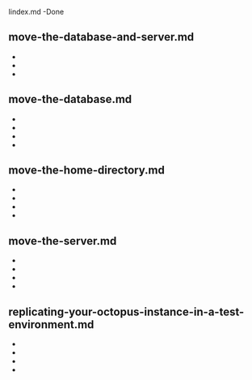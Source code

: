 Iindex.md -Done

move-the-database-and-server.md	
-
-
-
-

move-the-database.md
-
-
-
-
-

move-the-home-directory.md
-
-
-
-
-

move-the-server.md
-
-
-
-
-

replicating-your-octopus-instance-in-a-test-environment.md
-
-
-
-
-
